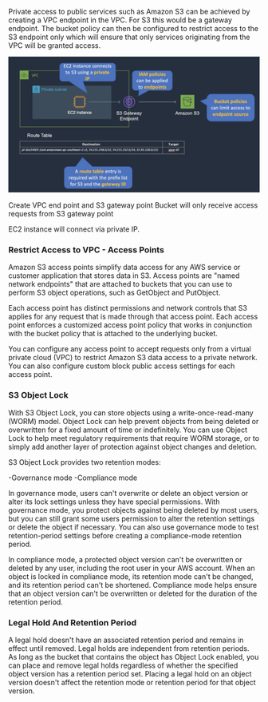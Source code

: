 
Private access to public services such as Amazon S3 can be achieved by creating a VPC endpoint in the VPC. For S3 this would be a gateway endpoint. The bucket policy can then be configured to restrict access to the S3 endpoint only which will ensure that only services originating from the VPC will be granted access.

![Alt text](image.png)

Create VPC end point and S3 gateway point
Bucket will only receive access requests from S3 gateway point

EC2 instance will connect via private IP.


### Restrict Access to VPC - Access Points

Amazon S3 access points simplify data access for any AWS service or customer application that stores data in S3. Access points are "named network endpoints" that are attached to buckets that you can use to perform S3 object operations, such as GetObject and PutObject. 

Each access point has distinct permissions and network controls that S3 applies for any request that is made through that access point. Each access point enforces a customized access point policy that works in conjunction with the bucket policy that is attached to the underlying bucket. 

You can configure any access point to accept requests only from a virtual private cloud (VPC) to restrict Amazon S3 data access to a private network. You can also configure custom block public access settings for each access point.

### S3 Object Lock

With S3 Object Lock, you can store objects using a write-once-read-many (WORM) model. Object Lock can help prevent objects from being deleted or overwritten for a fixed amount of time or indefinitely. You can use Object Lock to help meet regulatory requirements that require WORM storage, or to simply add another layer of protection against object changes and deletion.

S3 Object Lock provides two retention modes:

-Governance mode
-Compliance mode

In governance mode, users can't overwrite or delete an object version or alter its lock settings unless they have special permissions. With governance mode, you protect objects against being deleted by most users, but you can still grant some users permission to alter the retention settings or delete the object if necessary. You can also use governance mode to test retention-period settings before creating a compliance-mode retention period.


In compliance mode, a protected object version can't be overwritten or deleted by any user, including the root user in your AWS account. When an object is locked in compliance mode, its retention mode can't be changed, and its retention period can't be shortened. Compliance mode helps ensure that an object version can't be overwritten or deleted for the duration of the retention period.

### Legal Hold And Retention Period
A legal hold doesn't have an associated retention period and remains in effect until removed.
Legal holds are independent from retention periods. As long as the bucket that contains the object has Object Lock enabled, you can place and remove legal holds regardless of whether the specified object version has a retention period set. Placing a legal hold on an object version doesn't affect the retention mode or retention period for that object version.
